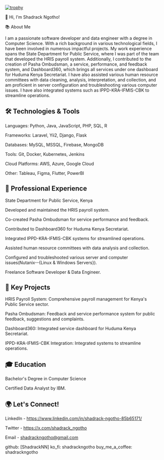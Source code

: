 [![trophy](https://github-profile-trophy.vercel.app/?username=ShadrackNN)](https://github.com/ShadrackNN/github-profile-trophy)

👋 Hi, I'm Shadrack Ngotho!

📚 About Me

I am a passionate software developer and data engineer with a degree in Computer Science. With a rich background in various technological fields, I have been involved in numerous impactful projects. My work experience spans the State Department for Public Service, where I was part of the team that developed the HRIS payroll system. Additionally, I contributed to the creation of Pasha Ombudsman, a service, performance, and feedback system, and Dashboard360, which brings all services under one dashboard for Huduma Kenya Secretariat. I have also assisted various human resource committees with data cleaning, analysis, interpretation, and collection, and am proficient in server configuration and troubleshooting various computer issues. I have also integrated systems such as IPPD-KRA-IFMIS-CBK to streamline operations.

## 🛠️ Technologies & Tools
Languages: Python, Java, JavaScript, PHP, SQL, R

Frameworks: Laravel, Yii2, Django, Flask

Databases: MySQL, MSSQL, Firebase, MongoDB

Tools: Git, Docker, Kubernetes, Jenkins

Cloud Platforms: AWS, Azure, Google Cloud

Other: Tableau, Figma, Flutter, PowerBI

## 💼 Professional Experience
State Department for Public Service, Kenya

Developed and maintained the HRIS payroll system.

Co-created Pasha Ombudsman for service performance and feedback.

Contributed to Dashboard360 for Huduma Kenya Secretariat.

Integrated IPPD-KRA-IFMIS-CBK systems for streamlined operations.

Assisted human resource committees with data analysis and collection.

Configured and troubleshooted various server and computer issues(Nutanix--{Linux & Windows Servers}).

Freelance Software Developer & Data Engineer.

## 🌟 Key Projects
HRIS Payroll System: Comprehensive payroll management for Kenya's Public Service sector.

Pasha Ombudsman: Feedback and service performance system for public feedback, suggestions and complaints.

Dashboard360: Integrated service dashboard for Huduma Kenya Secretariat.

IPPD-KRA-IFMIS-CBK Integration: Integrated systems to streamline operations.

## 🎓 Education
Bachelor's Degree in Computer Science

Certified Data Analyst by IBM.

## 🌍 Let's Connect!
LinkedIn - https://www.linkedin.com/in/shadrack-ngotho-85b65171/

Twitter - https://x.com/shadrack_ngotho

Email - shadrackngotho@gmail.com

github: [ShadrackNN]
ko_fi: shadrackngotho
buy_me_a_coffee: shadrackngotho

<!--
**ShadrackNN/ShadrackNN** is a ✨ _special_ ✨ repository because its `README.md` (this file) appears on your GitHub profile.

Here are some ideas to get you started:

- 🔭 I’m currently working on ...
- 🌱 I’m currently learning ...
- 👯 I’m looking to collaborate on ...
- 🤔 I’m looking for help with ...
- 💬 Ask me about ...
- 📫 How to reach me: ...
- 😄 Pronouns: ...
- ⚡ Fun fact: ...
-->
